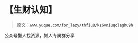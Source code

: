 # 【生财认知】

> 原文：[`www.yuque.com/for_lazy/thfiu8/kz6vniuqclaghu9h`](https://www.yuque.com/for_lazy/thfiu8/kz6vniuqclaghu9h)



公众号懒人找资源，懒人专属群分享